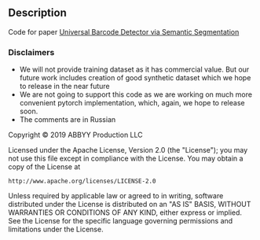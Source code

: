 ## Description

Code for paper [Universal Barcode Detector via Semantic Segmentation](https://arxiv.org/abs/1906.06281)

### Disclaimers

- We will not provide training dataset as it has commercial value. But our future work includes creation of good synthetic dataset which we hope to release in the near future
- We are not going to support this code as we are working on much more convenient pytorch implementation, which, again, we hope to release soon.
- The comments are in Russian

Copyright © 2019 ABBYY Production LLC

Licensed under the Apache License, Version 2.0 (the "License");
you may not use this file except in compliance with the License.
You may obtain a copy of the License at

    http://www.apache.org/licenses/LICENSE-2.0

Unless required by applicable law or agreed to in writing, software
distributed under the License is distributed on an "AS IS" BASIS,
WITHOUT WARRANTIES OR CONDITIONS OF ANY KIND, either express or implied.
See the License for the specific language governing permissions and
limitations under the License.
